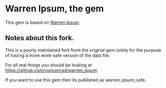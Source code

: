 # Warren Ipsum, the gem

This gem is based on [Warren Ipsum](https://github.com/vonconrad/warren_ipsum).

## Notes about this fork.

This is a poorly maintained fork from the original gem solely for the purpose of having a more work-safe version of the data file.

For all real things you should be looking at https://github.com/vonconrad/warren_ipsum

If you want to use this gem then its published as warren_ipsum_safe.

